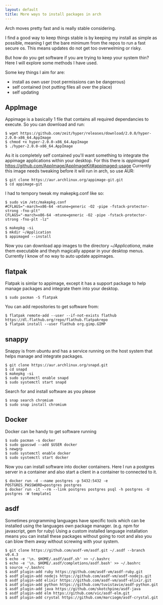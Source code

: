 ```yaml
---
layout: default
title: More ways to install packages in arch
---
```


Arch moves pretty fast and is really stable considering.

I find a good way to keep things stable is by keeping my install as simple as possible, meaning
I get the bare minimum from the repos to run a fast secure os. This means updates do not get
too overwelming or risky.

But how do you get software if you are trying to keep your system thin?
Here I will explore some methods I have used.

Some key things I aim for are:
* install as own user (root permissions can be dangerous)
* self contained (not putting files all over the place)
* self updating

## AppImage

Appimage is a basically 1 file that contains all required dependancies to execute.
So you can download and run:

    $ wget https://github.com/zeit/hyper/releases/download/2.0.0/hyper-2.0.0-x86_64.AppImage
    $ chmod +x hyper-2.0.0-x86_64.AppImage
    $ ./hyper-2.0.0-x86_64.AppImage

As it is completely self contained you'll want something to integrate the appimage
applications within your desktop.
For this there is *appimaged* https://github.com/AppImage/AppImageKit#appimaged-usage
Currently this image needs tweaking before it will run in arch, so use AUR:

    $ git clone https://aur.archlinux.org/appimage-git.git
    $ cd appimage-git

I had to tempory tweak my makepkg.conf like so:

    $ sudo vim /etc/makepkg.conf
    #CFLAGS="-march=x86-64 -mtune=generic -O2 -pipe -fstack-protector-strong -fno-plt"
    CFLAGS="-march=x86-64 -mtune=generic -O2 -pipe -fstack-protector-strong -fno-plt -lz"

    $ makepkg -si
    $ mkdir ~/Application
    $ appimaged --install

Now you can download app images to the directory *~/Applicationa*, make them executable
and theyh magically appear in your desktop menus.
Currently I know of no way to auto update appimages.

## flatpak

Flatpak is simlar to appimage, except it has a support package to help manage packages
and integrate them into your desktop.

    $ sudo pacman -S flatpak

You can add repositories to get software from:

    $ flatpak remote-add --user --if-not-exists flathub https://dl.flathub.org/repo/flathub.flatpakrepo
    $ flatpak install --user flathub org.gimp.GIMP

## snappy

Snappy is from ubuntu and has a service running on the host system that helps manage and integrate packages.

    $ git clone https://aur.archlinux.org/snapd.git
    $ cd snapd
    $ makepkg -si
    $ sudo systemctl enable snapd
    $ sudo systemctl start snapd

Search for and install software as you please

    $ snap search chromium
    $ sudo snap install chromium

## Docker

Docker can be handy to get software running

    $ sudo pacman -s docker
    $ sudo gpasswd --add $USER docker
    $ newgrp
    $ sudo systemctl enable docker
    $ sudo systemctl start docker

Now you can install software into docker containers. Here I run a postgres server
in a container and also start a client in a container to connected to it.

    $ docker run -d --name postgres -p 5432:5432 -e POSTGRES_PASSWORD=postgres postgres
    $ docker run -it --rm --link postgres postgres psql -h postgres -U postgres -W template1

## asdf

Sometimes programming languages have specific tools which can be installed using the
languages own package manager. (e.g. npm for javascript, gem for ruby)
Using a custom installed language installation means you can install these packages without
going to root and also you can blow them away without screwing with your system.

    $ git clone https://github.com/asdf-vm/asdf.git ~/.asdf --branch v0.4.3
    $ echo -e '\n. $HOME/.asdf/asdf.sh' >> ~/.bashrc
    $ echo -e '\n. $HOME/.asdf/completions/asdf.bash' >> ~/.bashrc
    $ source ~/.bashrc
    $ asdf plugin-add ruby https://github.com/asdf-vm/asdf-ruby.git
    $ asdf plugin-add nodejs https://github.com/asdf-vm/asdf-nodejs.git
    $ asdf plugin-add elixir https://github.com/asdf-vm/asdf-elixir.git
    $ asdf plugin-add python https://github.com/tuvistavie/asdf-python.git
    $ asdf plugin-add java https://github.com/skotchpine/asdf-java
    $ asdf plugin-add elm https://github.com/vic/asdf-elm.git
    $ asdf plugin-add crystal https://github.com/marciogm/asdf-crystal.git

